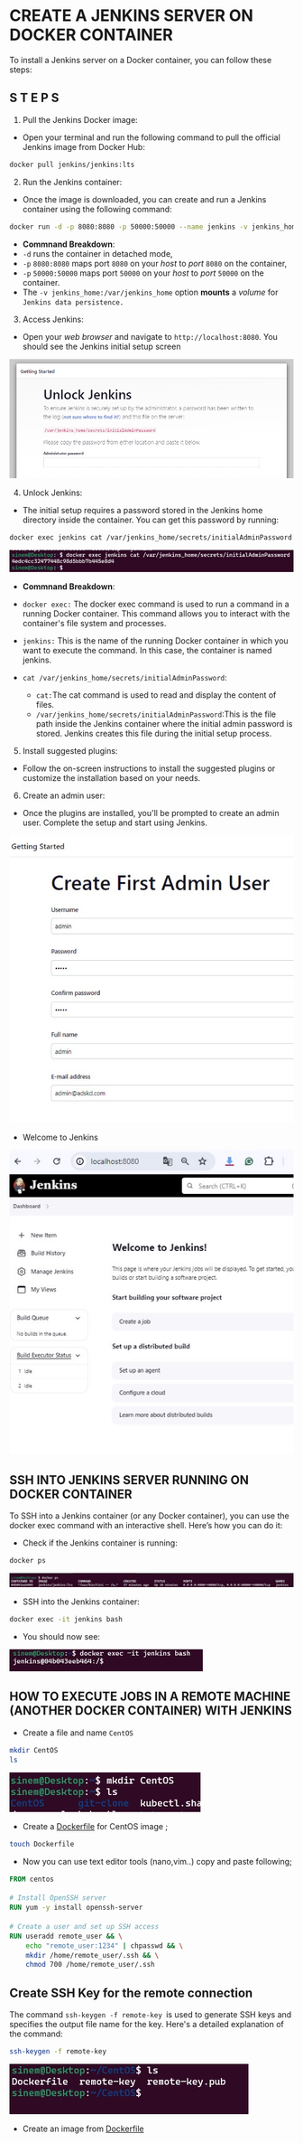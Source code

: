 # CREATE A JENKINS SERVER ON DOCKER CONTAINER

To install a Jenkins server on a Docker container, you can follow these steps:

## S T E P S 
1. Pull the Jenkins Docker image:
- Open your terminal and run the following command to pull the official Jenkins image from Docker Hub:

```bash
docker pull jenkins/jenkins:lts
```

2. Run the Jenkins container:
- Once the image is downloaded, you can create and run a Jenkins container using the following command:

```bash
docker run -d -p 8080:8080 -p 50000:50000 --name jenkins -v jenkins_home:/var/jenkins_home jenkins/jenkins:lts
```
- **Commnand Breakdown**:
 - `-d` runs the container in detached mode,
 - `-p` `8080:8080` maps port `8080` on your *host* to *port* `8080` on the container,
 - `-p` `50000:50000` maps port `50000` on your *host* to *port* `50000` on the container.
- The `-v jenkins_home:/var/jenkins_home` option **mounts** a *volume* for `Jenkins data persistence.`


3. Access Jenkins:
- Open your *web browser* and navigate to `http://localhost:8080`. You should see the Jenkins initial setup screen


![](./images/j1.jpeg)

4. Unlock Jenkins:
- The initial setup requires a password stored in the Jenkins home directory inside the container. You can get this password by running:

```bash
docker exec jenkins cat /var/jenkins_home/secrets/initialAdminPassword
```
![](./images/D1.jpg)


- **Commnand Breakdown**:

- `docker exec:` The docker exec command is used to run a command in a running Docker container. This command allows you to interact with the container's file system and processes.
- `jenkins:` This is the name of the running Docker container in which you want to execute the command. In this case, the container is named jenkins.

- `cat /var/jenkins_home/secrets/initialAdminPassword`:
    - `cat:`The cat command is used to read and display the content of files.
    - `/var/jenkins_home/secrets/initialAdminPassword`:This is the file path inside the Jenkins container where the initial admin password is stored. Jenkins creates this file during the initial setup process.

5. Install suggested plugins:
- Follow the on-screen instructions to install the suggested plugins or customize the installation based on your needs.

6. Create an admin user:
- Once the plugins are installed, you'll be prompted to create an admin user. Complete the setup and start using Jenkins.

![](./images/j2.jpg)


- Welcome to Jenkins

![](./images/j3.jpg)

## SSH INTO JENKINS SERVER RUNNING ON DOCKER CONTAINER


To SSH into a Jenkins container (or any Docker container), you can use the docker exec command with an interactive shell. Here’s how you can do it:


- Check if the Jenkins container is running:

```bash
docker ps
```

![](./images/d2.jpg)

- SSH into the Jenkins container:

```bash
docker exec -it jenkins bash
```

- You should now see:

![](./images/d3.jpg)


## HOW TO EXECUTE JOBS IN A REMOTE MACHINE (ANOTHER DOCKER CONTAINER) WITH JENKINS

- Create a file and name `CentOS`

```bash
mkdir CentOS
ls
```

![](./images/d4.jpg)

- Create a [Dockerfile](/CentOS/Dockerfile) for CentOS image ; 

```bash
touch Dockerfile
```

- Now you can use text editor tools (nano,vim..) copy and paste following; 

```Dockerfile
FROM centos

# Install OpenSSH server
RUN yum -y install openssh-server

# Create a user and set up SSH access
RUN useradd remote_user && \
    echo "remote_user:1234" | chpasswd && \
    mkdir /home/remote_user/.ssh && \
    chmod 700 /home/remote_user/.ssh
```


## Create SSH Key for the remote connection

The command `ssh-keygen -f remote-key `is used to generate SSH keys and specifies the output file name for the key. Here's a detailed explanation of the command:

```bash
ssh-keygen -f remote-key
```
![](./images/d5.jpg)





- Create an image from [Dockerfile](/CentOS/Dockerfile)


















```bash

```
```bash

```
```bash

```

```bash

```
```bash

```
```bash

```
```bash

```
```bash

```
```bash

```
```bash

```
```bash

```
